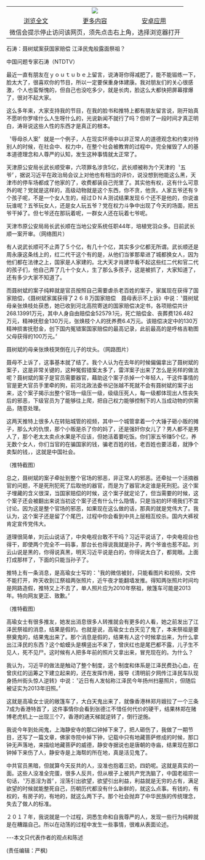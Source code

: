 

<table>
  <tr>
    <td align="center" colspan="3">
      <a href="https://github.com/ogate/ogate/blob/master/README.md"><img src="https://cloud.githubusercontent.com/assets/11880933/13434984/f430fae2-e012-11e5-814f-c2df1e82b247.jpg"/></a>
    </td>
  </tr>
  <tr>
    <td align="center">
      <a href="https://s3.ap-south-1.amazonaws.com/ogatem/oGate.htm?c815536&from=oNote">浏览全文</a>
    </td>
    <td align="center">
      <a href="https://s3.ap-south-1.amazonaws.com/ogatem/oGate.htm?from=oNote">更多内容</a>
    </td>
    <td align="center">
      <a href="https://raw.githubusercontent.com/ogate/up/master/ogate.apk">安卓应用</a>
    </td>
  </tr>
  <tr>
    <td align="center" colspan="3">
      微信会提示停止访问该网页，须先点击右上角，选择浏览器打开
    </td>
  </tr>
</table>    



石涛：聂树斌案获国家赔偿 江泽民鬼般露面祭祖？





中国问题专家石涛（NTDTV） 







最近一直有朋友在ｙｏｕｔｕｂｅ上留言，说涛哥你得减肥了，能不能锻练一下，脸太大了，很喜欢你的节目，所以一定要保重身体建康。我对朋友们的关心很感激，个人也蛮惭愧的，但自己也没吃多少，就是长肉，脸这么大都快把屏幕撑爆了，很对不起大家。











这么多年来，大家支持我的节目，在我的脸书和推特上都有朋友留言说，刚开始真不愿听你罗嗦什么人生呀什么的，光说新闻不就行了吗？但听了一段时间才真正明白，涛哥说这些人性的东西才是真正的根本。



〝辱母杀人案〞就是一个例子，人在现实环境中以非正常人的道德观念和约束对待别人的时候，在社会中、权力中，在整个社会被教育的过程中，完全摧毁了人的基本道德理念和人尊严的认知，发生这种事情就太正常了。



天津原公安局长武长顺受审，六项罪名涉贪5亿，武长顺被称为个天津的〝五爷〞，据说习近平在政治局会议上对他也有相当的评价，说没想到他能这么黑，天津市的停车场都成了他家的了，收费都装自己兜里了。其实他有权，这有什么可意外的呢？党就是这样的，高级动物就是这个东西，你不贪，他贪。人家五爷还有９个孩子呢，不是一个女人生的，经过ＤＮＡ测试结果发现６个还不是他的，你说谁玩谁呢？五爷玩女人，还是女人玩五爷？党在权力斗争中出现了今天的场面，把五爷干掉了。但七爷还在那玩着呢，一群女人还在玩着七爷呢。

  



天津市原公安局局长武长顺在当地公安系统任职44年，培植党羽众多。日前武长顺一案开审。（网络图片）

   

有人说武长顺可不止弄了５个亿，有几十个亿，其实多少亿都无所谓。武长顺还是周永康这条线上的，红二代干这个有的是，从他们当爹那辈进了城都换女人，因为他们都在法律之上，国家是人家建的。北大天才肖建华看不起这些红二代和官二代的孩子们，他自己弄了几十个女人，生了那么多孩子，这是被抓了，大家知道了，还有多少大家不知道了。



而聂树斌的案子纯粹就是官员按照自己需要虐杀老百姓的案子，家属现在获得了国家赔偿，《聂树斌家属获得了２６８万国家赔偿　聂母表示不上诉》中说：〝聂树斌母亲张焕枝处获悉，她已收到河北高院寄送的国家赔偿决定书，各项赔偿共计268.13991万元，其中人身自由赔偿金52579.1元，死亡赔偿金、丧葬费126.482万元，精神抚慰金130万元，张焕枝个人的抚养费6.4万元。该赔偿决定中的130万精神损害抚慰金，创下国内冤错案国家赔偿的最高记录，此前最高的是呼格吉勒图父母获得的100万元。〞

  



聂树斌的母亲张焕枝哭倒在儿子的坟头。（网路图片）

   

聂母不上诉了，这事基本就了结了。我个人认为在去年的时候偏偏拿出了聂树斌的案子，这是非常关键的，这种冤假错案太多了，雷洋案子出来了怎么是另样的做法呢？聂树斌的案子是官员需要器官，藉助这个案子杀掉一个年轻人，干这件事情的官是更大官员手里牵的狗，前河北政法委书记张越不死就不会有聂树斌的案子出来，这个案子揭示出整个官场一级压一级，级级压死人，每一级都体现出人性丧失后的邪恶，下级官员为了能够往上爬，把自己权力能够控制下的人当成动物的供需品，随意处理。



这两天推特上很多人在转贴城管的视频，其中一个城管拿着一个大锤子砸小贩的摊子，那么大的仇恨，那个小贩是杀了你的妈了，还是强奸你女儿了？男人都不是男人了，那个老太太卖点水果是不应该，但她活着要吃饭。你们家五爷赚5个亿，养无数个女人，你们当官的在骗国家的钱，骗老百姓的钱，老百姓也要活着，就挣个卖梨的钱，，这就是中国社会。

  



（推特截图）

   

总之，聂树斌的案子牵扯到整个官场的邪恶，非正常人的邪恶。还牵扯一个活摘器官的问题，不是死刑犯死了后取他的器官，而是为了器官决定谁是死刑犯。这个案子埋藏的含义很深，当国家赔偿的时候，这个案子就定论了，但当需要的时候，这个案子还会被翻出来说当初这个案子还有什么什么隐情，只是当初的环境我们不宜讨论。因为这是整个官场的邪恶，如果现在这么做的话，那真的就是党伟大了。我认为，这个案子还是留了个尾巴，过程中你会看到中共上层相互绞杀。国内大裤衩肯定宣传党伟大。



道理很简单，刘云山说话了，中央电视台敢不干吗？习近平说话了，中央电视台也得干，即使两个完全不一码事，那台长也得说我就是孙子，两个爷谁也惹不起。刘云山说是黑的，你得说真黑，明天习近平说是白的，你得说太白了，都晃眼。上面打成那样了，下面的只能当孙子了。



推特上有一条消息，是高瑜女士写的：〝我的微信被封，只能看图片和视频，文件不能打开，昨天收到江祭祖两张照片，近午夜才能翻墙发推。得知两张照片时间均是网路造假，推特又上不去了，单人照片应为2010年祭祖，敞篷车可能是2013年。特向网友更正、致歉。〞

  



（推特截图）

   

高瑜女士有很多推友，她发出消息很多人转推就会有更多的人看，她之前发出了江泽民祭祖的消息，结果是假的。也就是说，高瑜女士白天见了鬼了，本来祭祖是要祭奠鬼的，结果鬼出来了。那个消息是假的，结果有人这个时候拿出来，为什么拿出江泽民的东西？这个蛤蟆头是横竖出不来了，曾庆红也是尾巴都不露，儿子生不见人，死不见尸。这时候有人把多年前的照片又拿出来，冒充现在的。为什么？



我认为，习近平的做法是触动了整个制度，这个制度和体系是江泽民费劲心血，在曾庆红的运筹之下建立起来的，还在发挥作用，报导《清明前夕网传江泽民车队现身扬州街头惊人逆转》中说：〝近日有人发帖称江泽民今年扬州扫墓照片，但随后被证实为2013年旧照。〞



这就是高瑜女士说的敞篷车了，大白天鬼出来了，就像香港林郑月娥拉了一个三条7成为香港特首了，这件事情你会看到张德江不惜任何代价的硬干，结果林郑在赌博老虎机上一出现三个7，香港的通天梯就逆转了，倒行逆施。



我说今年到处闹鬼，上海静安寺的那口钟掉下来了，把人砸伤了，我做了一期节目，还写了一篇文章，佛家寺院中掉下钟，记载中只有地藏菩萨修成的时候，那口钟无声落地，来描绘地藏菩萨的威德，静安寺据说也是唐朝的寺庙，结果现在那口钟掉下来伤了人，静安寺是上海帮的所在地，真是活见鬼了。



中共官员黑暗，但就算今天反共的人，没准也抱着三奶，四奶呢。这就是真实的一面。这些人没准全完蛋，很多人反共，但从根子上被共产党洗脑了，中国老祖宗一句话，〝万恶淫为首〞，淫荡引出欲望，欲望引出利益，利益就是无穷的占有，满足欲望的时候就能整死自己，历朝历代都没有什么新鲜的，就这么点事。有钱的，有权的，有房子的，有地的，就这么两下子。那个社会抛弃了中华民族的传统理念，失去了做人的标准。



２０１７年，我说就是一个过程，洞悉生命和自我尊严的人，发现一些行为纯粹就是在糟蹋自己。所以在动荡的过程中发生一些事情，很难从表面论述。



---本文只代表作者的观点和陈述



(责任编辑：严枫)







